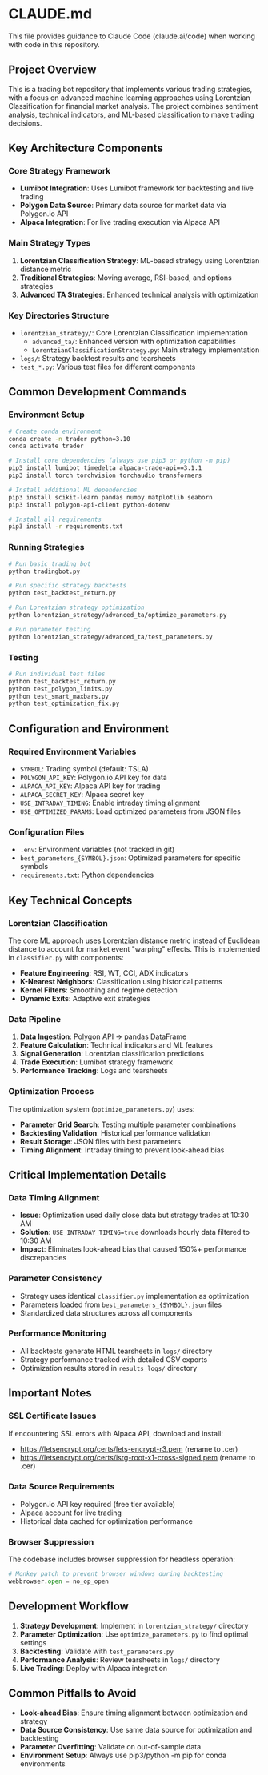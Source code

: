 # CLAUDE.md

This file provides guidance to Claude Code (claude.ai/code) when working with code in this repository.

## Project Overview

This is a trading bot repository that implements various trading strategies, with a focus on advanced machine learning approaches using Lorentzian Classification for financial market analysis. The project combines sentiment analysis, technical indicators, and ML-based classification to make trading decisions.

## Key Architecture Components

### Core Strategy Framework
- **Lumibot Integration**: Uses Lumibot framework for backtesting and live trading
- **Polygon Data Source**: Primary data source for market data via Polygon.io API
- **Alpaca Integration**: For live trading execution via Alpaca API

### Main Strategy Types
1. **Lorentzian Classification Strategy**: ML-based strategy using Lorentzian distance metric
2. **Traditional Strategies**: Moving average, RSI-based, and options strategies
3. **Advanced TA Strategies**: Enhanced technical analysis with optimization

### Key Directories Structure
- `lorentzian_strategy/`: Core Lorentzian Classification implementation
  - `advanced_ta/`: Enhanced version with optimization capabilities
  - `LorentzianClassificationStrategy.py`: Main strategy implementation
- `logs/`: Strategy backtest results and tearsheets
- `test_*.py`: Various test files for different components

## Common Development Commands

### Environment Setup
```bash
# Create conda environment
conda create -n trader python=3.10
conda activate trader

# Install core dependencies (always use pip3 or python -m pip)
pip3 install lumibot timedelta alpaca-trade-api==3.1.1
pip3 install torch torchvision torchaudio transformers

# Install additional ML dependencies
pip3 install scikit-learn pandas numpy matplotlib seaborn
pip3 install polygon-api-client python-dotenv

# Install all requirements
pip3 install -r requirements.txt
```

### Running Strategies
```bash
# Run basic trading bot
python tradingbot.py

# Run specific strategy backtests
python test_backtest_return.py

# Run Lorentzian strategy optimization
python lorentzian_strategy/advanced_ta/optimize_parameters.py

# Run parameter testing
python lorentzian_strategy/advanced_ta/test_parameters.py
```

### Testing
```bash
# Run individual test files
python test_backtest_return.py
python test_polygon_limits.py
python test_smart_maxbars.py
python test_optimization_fix.py
```

## Configuration and Environment

### Required Environment Variables
- `SYMBOL`: Trading symbol (default: TSLA)
- `POLYGON_API_KEY`: Polygon.io API key for data
- `ALPACA_API_KEY`: Alpaca API key for trading
- `ALPACA_SECRET_KEY`: Alpaca secret key
- `USE_INTRADAY_TIMING`: Enable intraday timing alignment
- `USE_OPTIMIZED_PARAMS`: Load optimized parameters from JSON files

### Configuration Files
- `.env`: Environment variables (not tracked in git)
- `best_parameters_{SYMBOL}.json`: Optimized parameters for specific symbols
- `requirements.txt`: Python dependencies

## Key Technical Concepts

### Lorentzian Classification
The core ML approach uses Lorentzian distance metric instead of Euclidean distance to account for market event "warping" effects. This is implemented in `classifier.py` with components:
- **Feature Engineering**: RSI, WT, CCI, ADX indicators
- **K-Nearest Neighbors**: Classification using historical patterns
- **Kernel Filters**: Smoothing and regime detection
- **Dynamic Exits**: Adaptive exit strategies

### Data Pipeline
1. **Data Ingestion**: Polygon API → pandas DataFrame
2. **Feature Calculation**: Technical indicators and ML features
3. **Signal Generation**: Lorentzian classification predictions
4. **Trade Execution**: Lumibot strategy framework
5. **Performance Tracking**: Logs and tearsheets

### Optimization Process
The optimization system (`optimize_parameters.py`) uses:
- **Parameter Grid Search**: Testing multiple parameter combinations
- **Backtesting Validation**: Historical performance validation
- **Result Storage**: JSON files with best parameters
- **Timing Alignment**: Intraday timing to prevent look-ahead bias

## Critical Implementation Details

### Data Timing Alignment
- **Issue**: Optimization used daily close data but strategy trades at 10:30 AM
- **Solution**: `USE_INTRADAY_TIMING=true` downloads hourly data filtered to 10:30 AM
- **Impact**: Eliminates look-ahead bias that caused 150%+ performance discrepancies

### Parameter Consistency
- Strategy uses identical `classifier.py` implementation as optimization
- Parameters loaded from `best_parameters_{SYMBOL}.json` files
- Standardized data structures across all components

### Performance Monitoring
- All backtests generate HTML tearsheets in `logs/` directory
- Strategy performance tracked with detailed CSV exports
- Optimization results stored in `results_logs/` directory

## Important Notes

### SSL Certificate Issues
If encountering SSL errors with Alpaca API, download and install:
- https://letsencrypt.org/certs/lets-encrypt-r3.pem (rename to .cer)
- https://letsencrypt.org/certs/isrg-root-x1-cross-signed.pem (rename to .cer)

### Data Source Requirements
- Polygon.io API key required (free tier available)
- Alpaca account for live trading
- Historical data cached for optimization performance

### Browser Suppression
The codebase includes browser suppression for headless operation:
```python
# Monkey patch to prevent browser windows during backtesting
webbrowser.open = no_op_open
```

## Development Workflow

1. **Strategy Development**: Implement in `lorentzian_strategy/` directory
2. **Parameter Optimization**: Use `optimize_parameters.py` to find optimal settings
3. **Backtesting**: Validate with `test_parameters.py` 
4. **Performance Analysis**: Review tearsheets in `logs/` directory
5. **Live Trading**: Deploy with Alpaca integration

## Common Pitfalls to Avoid

- **Look-ahead Bias**: Ensure timing alignment between optimization and strategy
- **Data Source Consistency**: Use same data source for optimization and backtesting
- **Parameter Overfitting**: Validate on out-of-sample data
- **Environment Setup**: Always use pip3/python -m pip for conda environments
